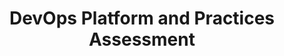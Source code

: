 ---
title: DevOps Platform and Practices Assessment
ExternalLink: https://cdn2.hubspot.net/hubfs/732832/One-pagers/EN_CloudOps_OP_DevOps%20Platform%20and%20Practices%20Assessment_20-03-18.pdf
resources:
- name: "thumbnail"
  src: "dppa.png"
description:
keywords:
tags:
---